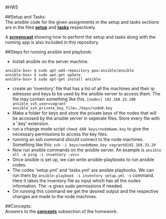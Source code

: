 #HW5   
   
##Setup and Tasks:   
The ansible code for the given assignments in the setup and tasks sections are in the files **[setup](setup.yml)** and **[tasks](tasks.yml)** respectively.    

A **[screencast](https://youtu.be/yx4HeeMmK5o)** showing how to perform the setup and tasks along with the running app is also included in this repository.

##Steps for running ansible and playbook:
- Install ansible on the server machine.
```
ansible-box> $ sudo apt-add-repository ppa:ansible/ansible
ansible-box> $ sudo apt-get update
ansible-box> $ sudo apt-get install ansible
```   
- create an 'inventory' file that has a list of all the machines and their ip adresses and keys to be used by the ansible server to access them. The file may contain something like this.
`
[nodes]
192.168.33.100 ansible_ssh_user=vagrant ansible_ssh_private_key_file=./keys/node0.key
`
- Make a folder for keys and store the private keys of the nodes that will be accessed by the ansible server in seperate files. Store every file with a '.key' extension.
- run a change mode script `chmod 600 keys/nodeName.key` to give the necessary permissions to access the key files.
- running an ssh command should connect to the node machines. Something like this: `ssh -i keys/nodeName.key vagrant@192.168.33.20`
- Now run ansible commands on the anisble server. An example is `ansible all -m ping -i inventory -vvvv`
- Once ansible is set up, we can write ansible-playbooks to run ansible codes.
- The codes 'setup.yml' and 'tasks.yml' are ansible playbooks. We can run them by `ansible-playbook -i inventory setup.yml -s` command. Here it takes the inventory file as input which has all the nodes information. The -s gives sudo permissions if needed.
- On running this command we get the desired output and the respective changes are made to the node machines.


##Concepts:  
Answers to the **[concepts](concepts.md)** subsection of the homework.
